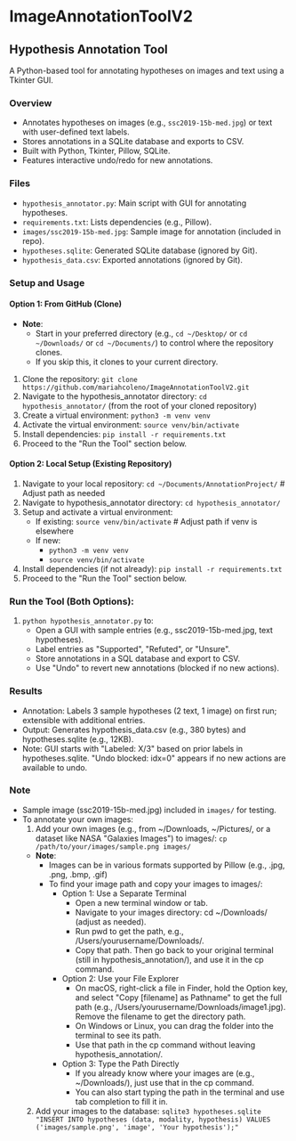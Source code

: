 # ImageAnnotationToolV2
## Hypothesis Annotation Tool
A Python-based tool for annotating hypotheses on images and text using a Tkinter GUI.

### Overview
- Annotates hypotheses on images (e.g., `ssc2019-15b-med.jpg`) or text with user-defined text labels.
- Stores annotations in a SQLite database and exports to CSV.
- Built with Python, Tkinter, Pillow, SQLite.
- Features interactive undo/redo for new annotations.

### Files
- `hypothesis_annotator.py`: Main script with GUI for annotating hypotheses.
- `requirements.txt`: Lists dependencies (e.g., Pillow).
- `images/ssc2019-15b-med.jpg`: Sample image for annotation (included in repo).
- `hypotheses.sqlite`: Generated SQLite database (ignored by Git).
- `hypothesis_data.csv`: Exported annotations (ignored by Git).

### Setup and Usage
#### Option 1: From GitHub (Clone)
- **Note**: 
  - Start in your preferred directory (e.g., `cd ~/Desktop/` or `cd ~/Downloads/` or `cd ~/Documents/`) to control where the repository clones. 
  - If you skip this, it clones to your current directory.
1. Clone the repository: `git clone https://github.com/mariahcoleno/ImageAnnotationToolV2.git`
2. Navigate to the hypothesis_annotator directory: `cd hypothesis_annotator/` (from the root of your cloned repository)
3. Create a virtual environment: `python3 -m venv venv`
4. Activate the virtual environment: `source venv/bin/activate`
5. Install dependencies: `pip install -r requirements.txt`
6. Proceed to the "Run the Tool" section below.

#### Option 2: Local Setup (Existing Repository)
1. Navigate to your local repository: `cd ~/Documents/AnnotationProject/` # Adjust path as needed
2. Navigate to hypothesis_annotator directory: `cd hypothesis_annotator/`
3. Setup and activate a virtual environment:
   - If existing: `source venv/bin/activate` # Adjust path if venv is elsewhere
   - If new:
     - `python3 -m venv venv`
     - `source venv/bin/activate`
4. Install dependencies (if not already): `pip install -r requirements.txt`
5. Proceed to the "Run the Tool" section below.

### Run the Tool (Both Options):
1. `python hypothesis_annotator.py` to:
   - Open a GUI with sample entries (e.g., ssc2019-15b-med.jpg, text hypotheses).
   - Label entries as "Supported", "Refuted", or "Unsure".
   - Store annotations in a SQL database and export to CSV.
   - Use "Undo" to revert new annotations (blocked if no new actions).
              
### Results
- Annotation: Labels 3 sample hypotheses (2 text, 1 image) on first run; extensible with additional entries.
- Output: Generates hypothesis_data.csv (e.g., 380 bytes) and hypotheses.sqlite (e.g., 12KB).
- Note: GUI starts with "Labeled: X/3" based on prior labels in hypotheses.sqlite. "Undo blocked: idx=0" appears if no new actions are available to undo.

### Note
- Sample image (ssc2019-15b-med.jpg) included in `images/` for testing.
- To annotate your own images:
  1. Add your own images (e.g., from ~/Downloads, ~/Pictures/, or a dataset like NASA "Galaxies Images") to images/: `cp /path/to/your/images/sample.png images/`
    - **Note**:
      - Images can be in various formats supported by Pillow (e.g., .jpg, .png, .bmp, .gif)
      - To find your image path and copy your images to images/:
        - Option 1: Use a Separate Terminal
          - Open a new terminal window or tab.
          - Navigate to your images directory: cd ~/Downloads/ (adjust as needed).
          - Run pwd to get the path, e.g., /Users/yourusername/Downloads/.
          - Copy that path. Then go back to your original terminal (still in hypothesis_annotation/), and use it in the cp command.
        - Option 2: Use your File Explorer
          - On macOS, right-click a file in Finder, hold the Option key, and select "Copy [filename] as Pathname" to get the full path (e.g., /Users/yourusername/Downloads/image1.jpg). Remove the filename to get the directory path.
          - On Windows or Linux, you can drag the folder into the terminal to see its path.
          - Use that path in the cp command without leaving hypothesis_annotation/.
        - Option 3: Type the Path Directly
          - If you already know where your images are (e.g., ~/Downloads/), just use that in the cp command.
          - You can also start typing the path in the terminal and use tab completion to fill it in.
  2. Add your images to the database: `sqlite3 hypotheses.sqlite "INSERT INTO hypotheses (data, modality, hypothesis) VALUES ('images/sample.png', 'image', 'Your hypothesis');"`
